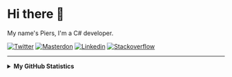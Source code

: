 # Hi there 👋

My name's Piers, I'm a C# developer.

[![Twitter](https://img.shields.io/badge/Twitter-1DA1F2?style=for-the-badge&logo=twitter&logoColor=white)](https://twitter.com/piersmyers)
[![Masterdon](https://img.shields.io/badge/Mastodon-6364FF?style=for-the-badge&logo=mastodon&logoColor=white)](https://hachyderm.io/@piersmyers)
[![Linkedin](https://img.shields.io/badge/LinkedIn-0077B5?style=for-the-badge&logo=linkedin&logoColor=white)](https://linkedin.com/in/piersmyers)
[![Stackoverflow](https://img.shields.io/badge/Stackoverflow-393939?style=for-the-badge&logo=Stackoverflow&logoColor=white)](https://stackoverflow.com/users/275751/piers-myers)

<!-- ![Piers' Stackoverflow Flair](https://stackoverflow.com/users/flair/275751.png?theme=dark) -->

---

<details>
  <summary><b>My GitHub Statistics</b></summary>
  <div>
    <img height="135px" src="https://github-readme-stats.vercel.app/api?username=piersmyers&hide_title=true&hide_border=true&show_icons=true&include_all_commits=true&count_private=true&line_height=21&theme=dark" />
    <!-- <img height="135px" src="https://github-readme-stats.vercel.app/api/top-langs/?username=piersmyers&hide=html&hide_title=true&hide_border=true&layout=compact&langs_count=8&theme=dark" /> -->
  </div>
</details>
